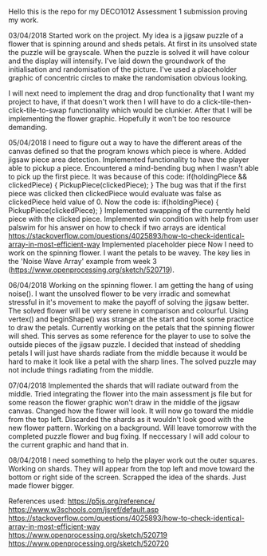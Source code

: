 Hello this is the repo for my DECO1012 Assessment 1 submission proving my work.

03/04/2018
Started work on the project. My idea is a jigsaw puzzle of a flower that is spinning around and sheds petals. At first in its unsolved
state the puzzle will be grayscale. When the puzzle is solved it will have colour and the display will intensify.
I've laid down the groundwork of the initialisation and randomisation of the picture. I've used a placeholder graphic of concentric 
circles to make the randomisation obvious looking.

I will next need to implement the drag and drop functionality that I want my project to have, if that doesn't work then I will have to 
do a click-tile-then-click-tile-to-swap functionality which would be clunkier. After that I will be implementing the flower graphic.
Hopefully it won't be too resource demanding.

05/04/2018
I need to figure out a way to have the different areas of the canvas defined so that the program knows which piece is where. Added 
jigsaw piece area detection. Implemented functionality to have the player able to pickup a piece.
Encountered a mind-bending bug when I wasn't able to pick up the first piece. It was because of this code: 
  if(holdingPiece && clickedPiece) {
    PickupPiece(clickedPiece);
  }
The bug was that if the first piece was clicked then clickedPiece would evaluate was false as clickedPiece held value of 0. 
Now the code is:
  if(holdingPiece) {
    PickupPiece(clickedPiece);
  }
Implemented swapping of the currently held piece with the clicked piece.
Implemented win condition with help from user palswim for his answer on how to check if two arrays are identical
	https://stackoverflow.com/questions/4025893/how-to-check-identical-array-in-most-efficient-way
Implemented placeholder piece
Now I need to work on the spinning flower. I want the petals to be wavey. The key lies in the 'Noise Wave Array' example from
week 3 (https://www.openprocessing.org/sketch/520719).

06/04/2018
Working on the spinning flower. I am getting the hang of using noise(). I want the unsolved flower to be very irradic and 
somewhat stressful in it's movement to make the payoff of solving the jigsaw better. The solved flower will be very serene
in comparison and colourful. Using vertex() and beginShape() was strange at the start and took some practice to draw the 
petals. Currently working on the petals that the spinning flower will shed. This serves as some reference for the player
to use to solve the outside pieces of the jigsaw puzzle. I decided that instead of shedding petals I will just have shards
radiate from the middle because it would be hard to make it look like a petal with the sharp lines. 
The solved puzzle may not include things radiating from the middle.

07/04/2018
Implemented the shards that will radiate outward from the middle. 
Tried integrating the flower into the main assessment js file but for some reason the flower graphic won't
draw in the middle of the jigsaw canvas. Changed how the flower will look. It will now go toward the middle from the top left.
Discarded the shards as it wouldn't look good with the new flower pattern. Working on a background.
Will leave tomorrow with the completed puzzle flower and bug fixing. If neccessary I will add colour to the current graphic
and hand that in.

08/04/2018
I need something to help the player work out the outer squares. Working on shards. They will appear from the top left and move toward
the bottom or right side of the screen.
Scrapped the idea of the shards. Just made flower bigger. 


References used:
https://p5js.org/reference/
https://www.w3schools.com/jsref/default.asp
https://stackoverflow.com/questions/4025893/how-to-check-identical-array-in-most-efficient-way
https://www.openprocessing.org/sketch/520719
https://www.openprocessing.org/sketch/520720